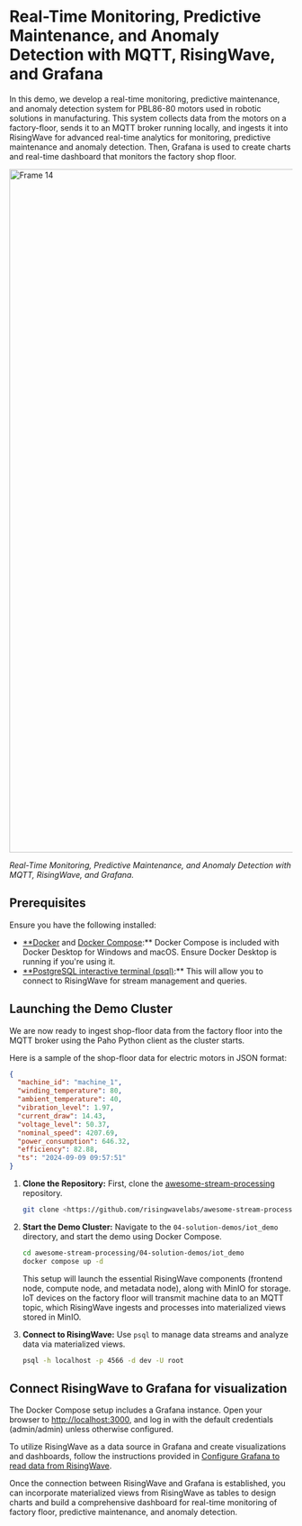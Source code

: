 # Real-Time Monitoring, Predictive Maintenance, and Anomaly Detection with MQTT, RisingWave, and Grafana

In this demo, we develop a real-time monitoring, predictive maintenance, and anomaly detection system for PBL86-80 motors used in robotic solutions in manufacturing. This system collects data from the motors on a factory-floor, sends it to an MQTT broker running locally, and ingests it into RisingWave for advanced real-time analytics for monitoring, predictive maintenance and anomaly detection. Then, Grafana is used to create charts and real-time dashboard that monitors the factory shop floor.  

<img width="1213" alt="Frame 14" src="https://github.com/user-attachments/assets/dde9399b-8501-4530-8b69-5918b63a1952">

*Real-Time Monitoring, Predictive Maintenance, and Anomaly Detection with MQTT, RisingWave, and Grafana.*

## Prerequisites

Ensure you have the following installed:

- [**Docker](https://docs.docker.com/get-docker/) and [Docker Compose](https://docs.docker.com/compose/install/):** Docker Compose is included with Docker Desktop for Windows and macOS. Ensure Docker Desktop is running if you're using it.
- [**PostgreSQL interactive terminal (psql)](https://www.postgresql.org/download/):** This will allow you to connect to RisingWave for stream management and queries.

## Launching the Demo Cluster

We are now ready to ingest shop-floor data from the factory floor into the MQTT broker using the Paho Python client as the cluster starts.

Here is a sample of the shop-floor data for electric motors in JSON format:

```json
{
  "machine_id": "machine_1",
  "winding_temperature": 80,
  "ambient_temperature": 40,
  "vibration_level": 1.97,
  "current_draw": 14.43,
  "voltage_level": 50.37,
  "nominal_speed": 4207.69,
  "power_consumption": 646.32,
  "efficiency": 82.88,
  "ts": "2024-09-09 09:57:51"
}
```

1. **Clone the Repository:** First, clone the [awesome-stream-processing](https://github.com/risingwavelabs/awesome-stream-processing) repository.
    
    ```bash
    git clone <https://github.com/risingwavelabs/awesome-stream-processing.git>
    ```
    
2. **Start the Demo Cluster:** Navigate to the `04-solution-demos/iot_demo` directory, and start the demo using Docker Compose.
    
    ```bash
    cd awesome-stream-processing/04-solution-demos/iot_demo
    docker compose up -d
    ```
    
    This setup will launch the essential RisingWave components (frontend node, compute node, and metadata node), along with MinIO for storage. IoT devices on the factory floor will transmit machine data to an MQTT topic, which RisingWave ingests and processes into materialized views stored in MinIO.
    
3. **Connect to RisingWave:** Use `psql` to manage data streams and analyze data via materialized views.
    
    ```bash
    psql -h localhost -p 4566 -d dev -U root
    ```
    

## Connect RisingWave to Grafana for visualization

The Docker Compose setup includes a Grafana instance. Open your browser to [http://localhost:3000](http://localhost:3000/), and log in with the default credentials (admin/admin) unless otherwise configured.

To utilize RisingWave as a data source in Grafana and create visualizations and dashboards, follow the instructions provided in [Configure Grafana to read data from RisingWave](https://docs.risingwave.com/docs/current/grafana-integration/).

Once the connection between RisingWave and Grafana is established, you can incorporate materialized views from RisingWave as tables to design charts and build a comprehensive dashboard for real-time monitoring of factory floor, predictive maintenance, and anomaly detection.
